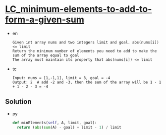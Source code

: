 # [LC_minimum-elements-to-add-to-form-a-given-sum](https://leetcode.com/problems/minimum-elements-to-add-to-form-a-given-sum)

* en

  ```en
  Given int array nums and two integers limit and goal. abs(nums[i]) <= limit
  Return the minimum number of elements you need to add to make the sum of the array equal to goal
  The array must maintain its property that abs(nums[i]) <= limit
  ```

* tc

  ```tc
  Input: nums = [1,-1,1], limit = 3, goal = -4
  Output: 2  # add -2 and -3, then the sum of the array will be 1 - 1 + 1 - 2 - 3 = -4
  ```

## Solution

* py

  ```py
  def minElements(self, A, limit, goal):
    return (abs(sum(A) - goal) + limit - 1) / limit
  ```
